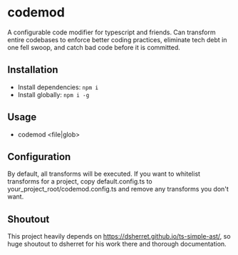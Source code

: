 # codemod

A configurable code modifier for typescript and friends. Can transform entire codebases to enforce better coding practices, eliminate tech debt in one fell swoop, and catch bad code before it is committed.  

## Installation
- Install dependencies: `npm i`
- Install globally: `npm i -g`

## Usage
- codemod <file|glob>

## Configuration

By default, all transforms will be executed. If you want to whitelist transforms for a project, copy default.config.ts to your_project_root/codemod.config.ts and remove any transforms you don't want.

## Shoutout

This project heavily depends on https://dsherret.github.io/ts-simple-ast/, so huge shoutout to dsherret for his work there and thorough documentation.
